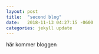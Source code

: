 ```yaml
---
layout: post
title:  "second blog"
date:   2018-11-13 04:27:15 -0600
categories: jekyll update
---
```


här kommer bloggen